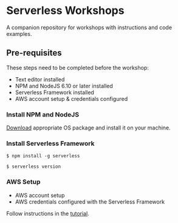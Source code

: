 # Serverless Workshops

A companion repository for workshops with instructions and code examples.

## Pre-requisites

These steps need to be completed before the workshop:

* Text editor installed
* NPM and NodeJS 6.10 or later installed
* Serverless Framework installed
* AWS account setup & credentials configured

### Install NPM and NodeJS

[Download](https://nodejs.org/en/download/) appropriate OS package and install it on your machine.

### Install Serverless Framework

```
$ npm install -g serverless

$ serverless version
```

### AWS Setup

* AWS account setup
* AWS credentials configured with the Serverless Framework

Follow instructions in the [tutorial](https://serverless.com/provider-setup/#get-started).
